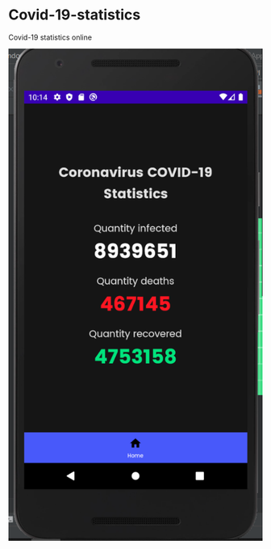 # Covid-19-statistics
Covid-19 statistics online




![](https://github.com/gentylovePY/Covid-19-statistics/raw/master/app/src/main/res/drawable/readme.png)
